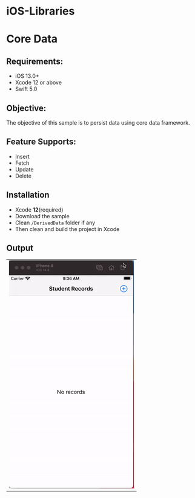 # iOS-Libraries


# Core Data
## Requirements:
* iOS 13.0+
* Xcode 12 or above
* Swift 5.0

## Objective:
The objective of this sample is to persist data using core data framework.


## Feature Supports:
- Insert
- Fetch
- Update
- Delete


## Installation

- Xcode **12**(required)
- Download the sample
- Clean `/DerivedData` folder if any
- Then clean and build the project in Xcode



## Output

<table>

  <td>
<img src="https://github.com/Netset-Software/iOS-Libraries/blob/CoreData/sample.gif" width="330" height="600">
</td>
  
  </table>

